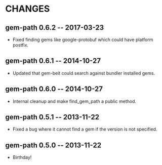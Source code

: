 # CHANGES

## gem-path 0.6.2 -- 2017-03-23

* Fixed finding gems like google-protobuf which could have platform postfix.

## gem-path 0.6.1 -- 2014-10-27

* Updated that gem-beit could search against bundler installed gems.

## gem-path 0.6.0 -- 2014-10-27

* Internal cleanup and make find_gem_path a public method.

## gem-path 0.5.1 -- 2013-11-22

* Fixed a bug where it cannot find a gem if the version is not specified.

## gem-path 0.5.0 -- 2013-11-22

* Birthday!
